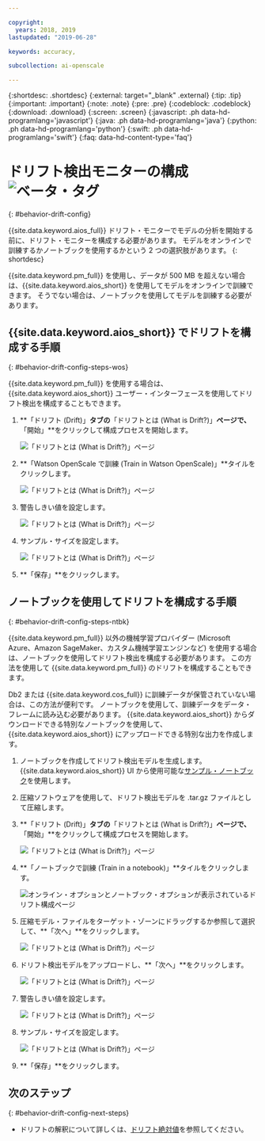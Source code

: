 ```yaml
---

copyright:
  years: 2018, 2019
lastupdated: "2019-06-28"

keywords: accuracy, 

subcollection: ai-openscale

---
```


{:shortdesc: .shortdesc}
{:external: target="_blank" .external}
{:tip: .tip}
{:important: .important}
{:note: .note}
{:pre: .pre}
{:codeblock: .codeblock}
{:download: .download}
{:screen: .screen}
{:javascript: .ph data-hd-programlang='javascript'}
{:java: .ph data-hd-programlang='java'}
{:python: .ph data-hd-programlang='python'}
{:swift: .ph data-hd-programlang='swift'}
{:faq: data-hd-content-type='faq'}

# ドリフト検出モニターの構成 ![ベータ・タグ](images/beta.png)
{: #behavior-drift-config}

{{site.data.keyword.aios_full}} ドリフト・モニターでモデルの分析を開始する前に、ドリフト・モニターを構成する必要があります。 モデルをオンラインで訓練するかノートブックを使用するかという 2 つの選択肢があります。
{: shortdesc}

{{site.data.keyword.pm_full}} を使用し、データが 500 MB を超えない場合は、{{site.data.keyword.aios_short}} を使用してモデルをオンラインで訓練できます。 そうでない場合は、ノートブックを使用してモデルを訓練する必要があります。

## {{site.data.keyword.aios_short}} でドリフトを構成する手順
{: #behavior-drift-config-steps-wos}

{{site.data.keyword.pm_full}} を使用する場合は、{{site.data.keyword.aios_short}} ユーザー・インターフェースを使用してドリフト検出を構成することもできます。

1. **「ドリフト (Drift)」**タブの**「ドリフトとは (What is Drift?)」**ページで、**「開始」**をクリックして構成プロセスを開始します。

   ![「ドリフトとは (What is Drift?)」ページ](images/wos-drift-config-1.png)

2. **「Watson OpenScale で訓練 (Train in Watson OpenScale)」**タイルをクリックします。

   ![「ドリフトとは (What is Drift?)」ページ](images/drift-config-2.png)

3. 警告しきい値を設定します。

   ![「ドリフトとは (What is Drift?)」ページ](images/drift-config-3.png)

3. サンプル・サイズを設定します。

   ![「ドリフトとは (What is Drift?)」ページ](images/drift-config-4.png)
   
3. **「保存」**をクリックします。


## ノートブックを使用してドリフトを構成する手順
{: #behavior-drift-config-steps-ntbk}

{{site.data.keyword.pm_full}} 以外の機械学習プロバイダー (Microsoft Azure、Amazon SageMaker、カスタム機械学習エンジンなど) を使用する場合は、ノートブックを使用してドリフト検出を構成する必要があります。 この方法を使用して {{site.data.keyword.pm_full}} のドリフトを構成することもできます。

Db2 または {{site.data.keyword.cos_full}} に訓練データが保管されていない場合は、この方法が便利です。 ノートブックを使用して、訓練データをデータ・フレームに読み込む必要があります。 {{site.data.keyword.aios_short}} からダウンロードできる特別なノートブックを使用して、{{site.data.keyword.aios_short}} にアップロードできる特別な出力を作成します。

1. ノートブックを作成してドリフト検出モデルを生成します。 {{site.data.keyword.aios_short}} UI から使用可能な[サンプル・ノートブック](https://github.com/IBM-Watson/aios-data-distribution/blob/master/training_statistics_notebook.ipynb)を使用します。
2. 圧縮ソフトウェアを使用して、ドリフト検出モデルを .tar.gz ファイルとして圧縮します。

1. **「ドリフト (Drift)」**タブの**「ドリフトとは (What is Drift?)」**ページで、**「開始」**をクリックして構成プロセスを開始します。

   ![「ドリフトとは (What is Drift?)」ページ](images/wos-drift-config-1.png)

2. **「ノートブックで訓練 (Train in a notebook)」**タイルをクリックします。

   ![オンライン・オプションとノートブック・オプションが表示されているドリフト構成ページ](images/drift-config-2.png)

3. 圧縮モデル・ファイルをターゲット・ゾーンにドラッグするか参照して選択して、**「次へ」**をクリックします。

   ![「ドリフトとは (What is Drift?)」ページ](images/wos-drift-config-2b.png)
   
3. ドリフト検出モデルをアップロードし、**「次へ」**をクリックします。

   ![「ドリフトとは (What is Drift?)」ページ](images/drift-config-upload.png)
   
3. 警告しきい値を設定します。

   ![「ドリフトとは (What is Drift?)」ページ](images/drift-config-3.png)

3. サンプル・サイズを設定します。

   ![「ドリフトとは (What is Drift?)」ページ](images/drift-config-4.png)
   
3. **「保存」**をクリックします。

## 次のステップ
{: #behavior-drift-config-next-steps}

- ドリフトの解釈について詳しくは、[ドリフト絶対値](/docs/services/ai-openscale?topic=ai-openscale-behavior-drift-ovr)を参照してください。
